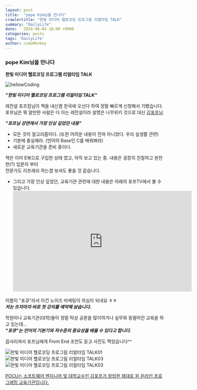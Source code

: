 ```yaml
---
layout: post
title:  "pope Kim님을 만나다"
crawlertitle: "한빛 미디어 헬로코딩 프로그림 리얼타임 TALK"
summary: "DailyLife"
date:   2018-06-04 18:00 +0900
categories: posts
tags: 'DailyLife'
author: codeMonkey
---
```


### pope Kim님을 만나다

**한빛 미디어 헬로코딩 프로그램 리얼타임 TALK**

![hellowCoding](/jsStudyBlog/assets/images/post/hellowCoding.jpg)

***"한빛 미디어 헬로코딩 프로그램 리얼타임 TALK"***

레전설 포프킴님이 책을 내신겸 한국에 오신다 하여 정말 빠르게 신청해서 가봤습니다.<br>
포프님은 뭐 알만한 사람은 다 아는 레전설이라 설명은 나무위키 것으로 대신
[김포프님](https://namu.wiki/w/%EA%B9%80%ED%8F%AC%ED%94%84)


***"포프님 강연에서 가장 인상 깊었던 내용"***
- 모든 것이 알고리즘이다. (또한 어려운 내용이 전혀 아니었다. 우리 실생활 관련)
- 기본에 충실해라. (언어의 Base인 C를 배워봐라)
- 새로운 교육기관을 준비 중이다.

책은 이미 E북으로 구입한 상태 였고, 아직 보고 있는 중.
내용은 굉장히 친절하고 완전한(?) 입문자 부터 <br>
전문가도 리프레쉬 하는겸 보셔도 좋을 것 같습니다.

- 그리고 가장 인상 깊었던, 교육기관 관련에 대한 내용은 아래의 포프TV에서 볼 수 있습니다.
    <iframe width="560" height="315" src="https://www.youtube.com/embed/VpgFRPOVzCA" frameborder="0" allow="autoplay; encrypted-media" allowfullscreen></iframe>

이름이 "포큐"라서 이건 노이즈 마케팅이 의심이 되네요 ㅎㅎ<br>
***저는 뜨자마자 바로 첫 강의를 예약해 놨습니다.***

학원이나 교육기관(대학)들이 정말 탁상 공론을 많이하거나 실무와 동떨어진 교육을 하고 있는데... <br>
***"포큐"는 언어의 기본기와 저수준의 중요성을 배울 수 있다고 합니다.***

꼽사리껴서 포프님에게 Front End 조언도 듣고 사진도 찍었습니다^^


![한빛 미디어 헬로코딩 프로그림 리얼타임 TALK01](/jsStudyBlog/assets/images/post/popeKim.jpg)
![한빛 미디어 헬로코딩 프로그림 리얼타임 TALK03](/jsStudyBlog/assets/images/post/popeKim02.jpg)
![한빛 미디어 헬로코딩 프로그림 리얼타임 TALK03](/jsStudyBlog/assets/images/post/popeKim03.jpg)


[POCU는 소프트웨어 엔지니어 및 대학교수인 김포프가 창립한 제대로 된 온라인 프로그래밍 교육기관입니다.](https://pocu.academy/ko)